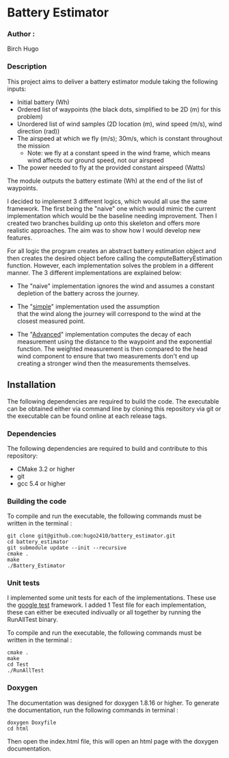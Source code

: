 # Battery Estimator

### Author :
Birch Hugo 

### Description
This project aims to deliver a battery estimator module taking the following inputs:

* Initial battery (Wh)
* Ordered list of waypoints (the black dots, simplified to be 2D (m) for this problem)
* Unordered list of wind samples (2D location (m), wind speed (m/s), wind direction (rad))
* The airspeed at which we fly (m/s); 30m/s, which is constant throughout the mission
  * Note: we fly at a constant speed in the wind frame, which means wind affects our
    ground speed, not our airspeed 
* The power needed to fly at the provided constant airspeed (Watts)

The module outputs the battery estimate (Wh) at the end of the list of waypoints.

I decided to implement 3 different logics, which would all use the same framework. The first being the "naive" one 
which would mimic the current implementation which would be the baseline needing improvement. Then I created two 
branches building up onto this skeleton and offers more realistic approaches. The aim was to show how I 
would develop new features.

For all logic the program creates an abstract battery estimation object and then creates the desired 
object before calling the computeBatteryEstimation function. However, each implementation solves the problem
in a different manner.
The 3 different implementations are explained below:

* The "naive" implementation ignores the wind and assumes a constant depletion of the battery across the journey.

* The "[simple](https://github.com/hugo2410/battery_estimator/pull/2)" implementation used the assumption  
that the wind along the journey will correspond to the wind at the closest measured point.

* The "[Advanced](https://github.com/hugo2410/battery_estimator/pull/1)" implementation computes the 
decay of each measurement using the distance to the waypoint and the exponential function. The 
weighted measurement is then compared to the head wind component to ensure that two measurements don't 
end up creating a stronger wind then the measurements themselves.

## Installation

The following dependencies are required to build the code. The executable can be obtained either via 
command line by cloning this repository via git or the executable can be found online at each release tags.

### Dependencies

The following dependencies are required to build and contribute to this repository:

* CMake 3.2 or higher
* git
* gcc 5.4 or higher

### Building the code

To compile and run the executable, the following commands must be written in the terminal :
```
git clone git@github.com:hugo2410/battery_estimator.git
cd battery_estimator
git submodule update --init --recursive
cmake .
make 
./Battery_Estimator
``` 

### Unit tests
I implemented some unit tests for each of the implementations. These use the
[google test](https://github.com/google/googletest) framework. I added 1 Test file for each implementation,
these can either be executed indivually or all together by running the RunAllTest binary.

To compile and run the executable, the following commands must be written in the terminal :
```
cmake .
make 
cd Test
./RunAllTest
``` 

### Doxygen
The documentation was designed for doxygen 1.8.16 or higher.
To generate the documentation, run the following commands in terminal : 
```
doxygen Doxyfile
cd html
``` 
 Then open the index.html file, this will open an html page with the doxygen documentation.